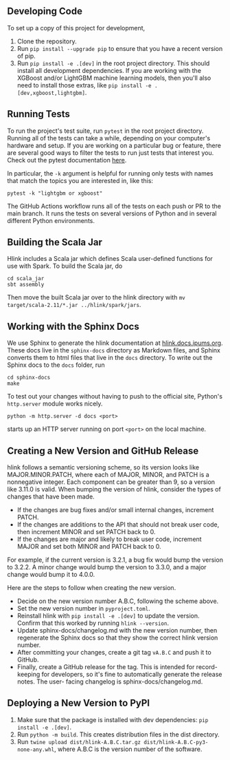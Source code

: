 ## Developing Code
To set up a copy of this project for development,

1. Clone the repository.
2. Run `pip install --upgrade pip` to ensure that you have a recent version of pip.
3. Run `pip install -e .[dev]` in the root project directory. This should install all development dependencies. If you are working with the XGBoost and/or LightGBM machine learning models, then you'll also need to install those extras, like  `pip install -e .[dev,xgboost,lightgbm]`.

## Running Tests

To run the project's test suite, run `pytest` in the root project directory.
Running all of the tests can take a while, depending on your computer's
hardware and setup. If you are working on a particular bug or feature, there
are several good ways to filter the tests to run just tests that interest you.
Check out the pytest documentation
[here](https://docs.pytest.org/en/latest/how-to/usage.html#specifying-which-tests-to-run).

In particular, the `-k` argument is helpful for running only tests with names
that match the topics you are interested in, like this:

```
pytest -k "lightgbm or xgboost"
```

The GitHub Actions workflow runs all of the tests on each push or PR to the
main branch. It runs the tests on several versions of Python and in several
different Python environments.

## Building the Scala Jar

Hlink includes a Scala jar which defines Scala user-defined functions for use with Spark.
To build the Scala jar, do

```
cd scala_jar
sbt assembly
```

Then move the built Scala jar over to the hlink directory with `mv target/scala-2.11/*.jar ../hlink/spark/jars`.

## Working with the Sphinx Docs

We use Sphinx to generate the hlink documentation at [hlink.docs.ipums.org](hlink.docs.ipums.org).
These docs live in the `sphinx-docs` directory as Markdown files, and Sphinx converts them to html
files that live in the `docs` directory. To write out the Sphinx docs to the `docs` folder, run

```
cd sphinx-docs
make
```

To test out your changes without having to push to the official site, Python's `http.server` module
works nicely.

```
python -m http.server -d docs <port>
```

starts up an HTTP server running on port `<port>` on the local machine.

## Creating a New Version and GitHub Release

hlink follows a semantic versioning scheme, so its version looks like MAJOR.MINOR.PATCH, where
each of MAJOR, MINOR, and PATCH is a nonnegative integer. Each component can be greater than
9, so a version like 3.11.0 is valid. When bumping the version of hlink, consider the types of
changes that have been made.

- If the changes are bug fixes and/or small internal changes, increment PATCH.
- If the changes are additions to the API that should not break user code, then
increment MINOR and set PATCH back to 0.
- If the changes are major and likely to break user code, increment MAJOR and set
both MINOR and PATCH back to 0.

For example, if the current version is 3.2.1, a bug fix would bump the version to 3.2.2.
A minor change would bump the version to 3.3.0, and a major change would bump it to 4.0.0.

Here are the steps to follow when creating the new version.

- Decide on the new version number A.B.C, following the scheme above.
- Set the new version number in `pyproject.toml`.
- Reinstall hlink with `pip install -e .[dev]` to update the version. Confirm that this worked by running `hlink --version`.
- Update sphinx-docs/changelog.md with the new version number, then regenerate the Sphinx docs so that they show the correct hlink version number.
- After committing your changes, create a git tag `vA.B.C` and push it to GitHub.
- Finally, create a GitHub release for the tag. This is intended for record-keeping
for developers, so it's fine to automatically generate the release notes. The user-
facing changelog is sphinx-docs/changelog.md.

## Deploying a New Version to PyPI

1) Make sure that the package is installed with dev dependencies: `pip install -e .[dev]`.
2) Run `python -m build`. This creates distribution files in the dist directory.
3) Run `twine upload dist/hlink-A.B.C.tar.gz dist/hlink-A.B.C-py3-none-any.whl`, where A.B.C is the version number of the software.

